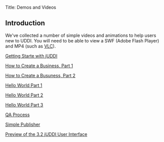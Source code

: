 Title: Demos and Videos

## Introduction

We've collected a number of simple videos and animations to help users new to UDDI. You will need to be able to view a SWF (Adobe Flash Player) and MP4 (such as [VLC](http://www.videolan.org/vlc/index.html)).

[Getting Starte with jUDDI](demos/GettingStarted.swf)

[How to Create a Business, Part 1](demos/CreateBusiness1.swf)

[How to Create a Busuness, Part 2](demos/CreateBusiness2.swf)

[Hello World Part 1](demos/HelloWorld.swf)

[Hello World Part 2](demos/HelloWorld1.swf)

[Hello World Part 3](demos/HelloWorld2.swf)

[QA Process](demos/QAProcess.swf)

[Simple Publisher](demos/simple-publish.swf)

[Preview of the 3.2 jUDDI User Interface](demos/ConsoleDemo.mp4)